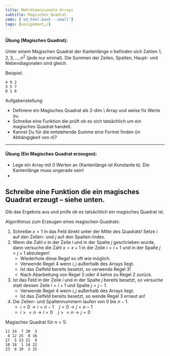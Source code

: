 ```yaml
---
title: Mehrdimensionale Arrays
subtitle: Magisches Quadrat
cmds: ['md_html.bash --small']
tags: [assignment,c]
---
```




#### **Übung (Magisches Quadrat):**

Unter einem Magischen Quadrat der Kantenlänge $n$ befinden sich Zahlen $1,2,3,\ldots,n^2$ (jede nur einmal). Die Summen der Zeilen, Spalten, Haupt- und Nebendiagonalen sind gleich. 

Beispiel:

```
4 9 2
3 5 7
8 1 6
```

Aufgabenstellung:

- Definiere ein Magisches Quadrat als 2-dim.\ Array und weise fix Werte zu.
- Schreibe eine Funktion die prüft ob es sich tatsächlich um ein magisches Quadrat handelt.
- Kannst Du für die entstehende Summe eine Formel finden (in Abhängigkeit von $n$)?



---

#### **Übung (Ein Magisches Quadrat erzeugen):**

- Lege ein Array mit $0$ Werten an (Kantenlänge ist Konstante `N`).
Die Kantenlänge muss ungerade sein!
- 
Schreibe eine Funktion die ein magisches Quadrat erzeugt – siehe unten.
- 
Gib das Ergebnis aus und prüfe ob es tatsächlich ein magisches Quadrat ist.


Algorithmus zum Erzeugen eines magischen Quadrats:

1. Schreibe $x=1$ in das Feld direkt unter der Mitte des Quadrats! 
   Setze $i$ auf den Zeilen- und $j$ auf den Spalten-Index.
2. Wenn die Zahl $x$ in der Zeile $i$ und in der Spalte $j$ geschrieben wurde, dann versuche die Zahl $x=x+1$ in der Zeile $i=i+1$ und in der Spalte $j=j+1$ abzulegen! 
   - Wiederhole diese Regel so oft wie möglich.
   - Verwende Regel 4 wenn $i,j$ außerhalb des Arrays liegt.
   - Ist das Zielfeld bereits besetzt, so verwende Regel 3! 
   - Nach Abarbeitung von Regel 3 oder 4 kehre zu Regel 2 zurück.
3. Ist das Feld in der Zeile $i$ und in der Spalte $j$ bereits besetzt, so versuche statt dessen Zeile $i=i+1$ und Spalte $j=j-1$. 
   - Verwende Regel 4 wenn $i,j$ außerhalb des Arrays liegt.
   - Ist das Zielfeld bereits besetzt, so wende Regel 3 erneut an!
4. Die Zeilen- und Spaltennummern laufen von $0$ bis $n-1$. 
   - $i<0 \longrightarrow i=n-1 \quad j<0 \longrightarrow j=n-1$
   - $i>=n \longrightarrow i=0 \quad j>=n \longrightarrow j=0$



Magisches Quadrat für $n=5$:

```
11 24  7 20  3
 4 12 25  8 16
17  5 13 21  9
10 18  1 14 22
23  6 19  2 15
```






